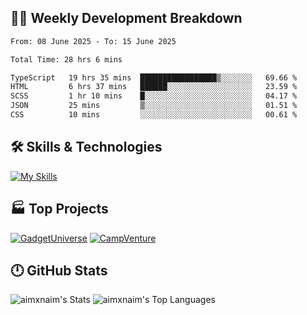 

## 🧑‍💻 Weekly Development Breakdown

<!--START_SECTION:waka-->

```txt
From: 08 June 2025 - To: 15 June 2025

Total Time: 28 hrs 6 mins

TypeScript   19 hrs 35 mins  █████████████████▒░░░░░░░   69.66 %
HTML         6 hrs 37 mins   ██████░░░░░░░░░░░░░░░░░░░   23.59 %
SCSS         1 hr 10 mins    █░░░░░░░░░░░░░░░░░░░░░░░░   04.17 %
JSON         25 mins         ▒░░░░░░░░░░░░░░░░░░░░░░░░   01.51 %
CSS          10 mins         ░░░░░░░░░░░░░░░░░░░░░░░░░   00.61 %
```

<!--END_SECTION:waka-->

## 🛠️ Skills & Technologies

[![My Skills](https://skillicons.dev/icons?i=angular,react,docker,mongodb,nodejs,express,github,bootstrap,prisma,postman,postgres&perline=8)](https://skillicons.dev)

## 🏭 Top Projects

[![GadgetUniverse](https://github-readme-stats.vercel.app/api/pin/?username=aimxnaim&repo=GadgetUniverse&theme=dark)](https://github.com/aimxnaim/GadgetUniverse)
[![CampVenture](https://github-readme-stats.vercel.app/api/pin/?username=aimxnaim&repo=CampVenture&theme=dark)](https://github.com/aimxnaim/CampVenture)

## 🕛 GitHub Stats

![aimxnaim's Stats](https://github-readme-stats.vercel.app/api?username=aimxnaim&theme=tokyonight&show_icons=true&hide_border=true&count_private=true)
![aimxnaim's Top Languages](https://github-readme-stats.vercel.app/api/top-langs/?username=aimxnaim&theme=tokyonight&show_icons=true&hide_border=true&layout=compact)




